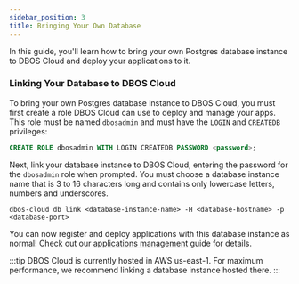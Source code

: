 ```yaml
---
sidebar_position: 3
title: Bringing Your Own Database
---
```


In this guide, you'll learn how to bring your own Postgres database instance to DBOS Cloud and deploy your applications to it.

### Linking Your Database to DBOS Cloud

To bring your own Postgres database instance to DBOS Cloud, you must first create a role DBOS Cloud can use to deploy and manage your apps.
This role must be named `dbosadmin` and must have the `LOGIN` and `CREATEDB` privileges:

```sql
CREATE ROLE dbosadmin WITH LOGIN CREATEDB PASSWORD <password>;
```

Next, link your database instance to DBOS Cloud, entering the password for the `dbosadmin` role when prompted.
You must choose a database instance name that is 3 to 16 characters long and contains only lowercase letters, numbers and underscores.

```shell
dbos-cloud db link <database-instance-name> -H <database-hostname> -p <database-port>
```

You can now register and deploy applications with this database instance as normal!  Check out our [applications management](./application-management.md) guide for details.

:::tip
DBOS Cloud is currently hosted in AWS us-east-1.
For maximum performance, we recommend linking a database instance hosted there.
:::
